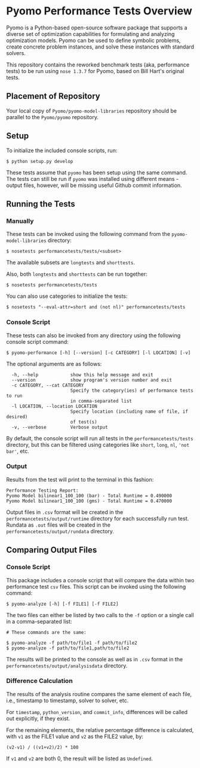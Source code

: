 # Pyomo Performance Tests Overview

Pyomo is a Python-based open-source software package that supports a diverse set of optimization capabilities for formulating and analyzing optimization models. Pyomo can be used to define symbolic problems, create concrete problem instances, and solve these instances with standard solvers.

This repository contains the reworked benchmark tests (aka, performance tests) to be run using `nose 1.3.7` for Pyomo, based on Bill Hart's original tests.

## Placement of Repository

Your local copy of `Pyomo/pyomo-model-libraries` repository should be parallel to the `Pyomo/pyomo` repository.

## Setup
To initialize the included console scripts, run:
```
$ python setup.py develop
```
These tests assume that `pyomo` has been setup using the same command. The tests can still be run if `pyomo` was installed using different means - output files, however, will be missing useful Github commit information.

## Running the Tests

### Manually
These tests can be invoked using the following command from the `pyomo-model-libraries` directory:
```
$ nosetests performancetests/tests/<subset>
```

The available subsets are `longtests` and `shorttests`.

Also, both `longtests` and `shorttests` can be run together:
```
$ nosetests performancetests/tests
```
You can also use categories to initialize the tests:
```
$ nosetests "--eval-attr=short and (not nl)" performancetests/tests
```
### Console Script
These tests can also be invoked from any directory using the following console script command:
```
$ pyomo-performance [-h] [--version] [-c CATEGORY] [-l LOCATION] [-v]
```
The optional arguments are as follows:
```
  -h, --help            show this help message and exit
  --version             show program's version number and exit
  -c CATEGORY, --cat CATEGORY
                        Specify the category(ies) of performance tests to run
                        in comma-separated list
  -l LOCATION, --location LOCATION
                        Specify location (including name of file, if desired)
                        of test(s)
  -v, --verbose         Verbose output

```
By default, the console script will run all tests in the `performancetests/tests` directory, but this can be filtered using categories like `short`, `long`, `nl`, `'not bar'`, etc.

### Output
Results from the test will print to the terminal in this fashion:
```
Performance Testing Report:
Pyomo Model bilinear1_100_100 (bar) - Total Runtime = 0.490000
Pyomo Model bilinear1_100_100 (gms) - Total Runtime = 0.470000
```

Output files in `.csv` format will be created in the `performancetests/output/runtime` directory for each successfully run test. Rundata as `.out` files will be created in the `performancetests/output/rundata` directory.

## Comparing Output Files

### Console Script
This package includes a console script that will compare the data within two performance test `csv` files.
This script can be invoked using the following command:
```
$ pyomo-analyze [-h] [-f FILE1] [-f FILE2]
```
The two files can either be listed by two calls to the `-f` option or a single call in a comma-separated list:
```
# These commands are the same:

$ pyomo-analyze -f path/to/file1 -f path/to/file2
$ pyomo-analyze -f path/to/file1,path/to/file2
```

The results will be printed to the console as well as in `.csv` format in the `performancetests/output/analysisdata` directory.

### Difference Calculation
The results of the analysis routine compares the same element of each file, i.e., timestamp to timestamp, solver to solver, etc.

For `timestamp`, `python_version`, and `commit_info`, differences will be called out explicitly, if they exist.

For the remaining elements, the relative percentage difference is calculated, with `v1` as the FILE1 value and `v2` as the FILE2 value, by:
```
(v2-v1) / ((v1+v2)/2) * 100
```
If `v1` and `v2` are both 0, the result will be listed as `Undefined`.
